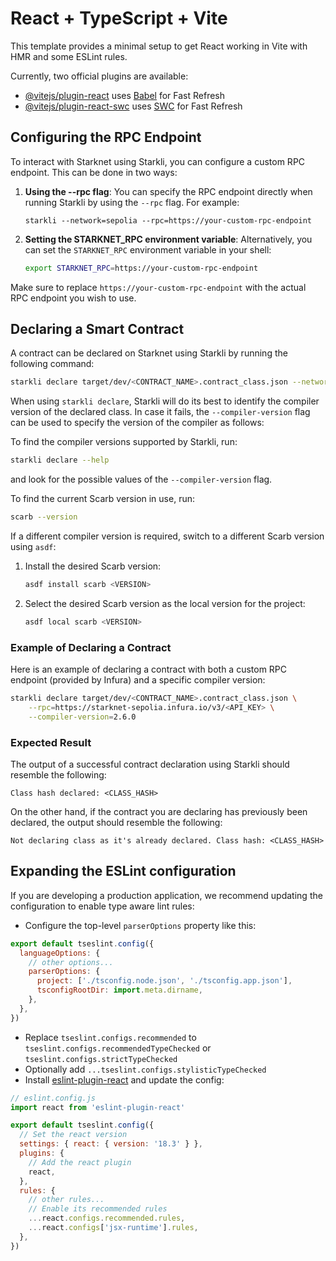 # React + TypeScript + Vite

This template provides a minimal setup to get React working in Vite with HMR and some ESLint rules.

Currently, two official plugins are available:

- [@vitejs/plugin-react](https://github.com/vitejs/vite-plugin-react/blob/main/packages/plugin-react/README.md) uses [Babel](https://babeljs.io/) for Fast Refresh
- [@vitejs/plugin-react-swc](https://github.com/vitejs/vite-plugin-react-swc) uses [SWC](https://swc.rs/) for Fast Refresh

## Configuring the RPC Endpoint

To interact with Starknet using Starkli, you can configure a custom RPC endpoint. This can be done in two ways:

1. **Using the --rpc flag**:
   You can specify the RPC endpoint directly when running Starkli by using the `--rpc` flag. For example:
   ```
   starkli --network=sepolia --rpc=https://your-custom-rpc-endpoint
   ```

2. **Setting the STARKNET_RPC environment variable**:
   Alternatively, you can set the `STARKNET_RPC` environment variable in your shell:
   ```bash
   export STARKNET_RPC=https://your-custom-rpc-endpoint
   ```

Make sure to replace `https://your-custom-rpc-endpoint` with the actual RPC endpoint you wish to use.

## Declaring a Smart Contract

A contract can be declared on Starknet using Starkli by running the following command:

```bash
starkli declare target/dev/<CONTRACT_NAME>.contract_class.json --network=sepolia
```

When using `starkli declare`, Starkli will do its best to identify the compiler version of the declared class. In case it fails, the `--compiler-version` flag can be used to specify the version of the compiler as follows:

To find the compiler versions supported by Starkli, run:

```bash
starkli declare --help
```

and look for the possible values of the `--compiler-version` flag.

To find the current Scarb version in use, run:

```bash
scarb --version
```

If a different compiler version is required, switch to a different Scarb version using `asdf`:

1. Install the desired Scarb version:
   ```bash
   asdf install scarb <VERSION>
   ```

2. Select the desired Scarb version as the local version for the project:
   ```bash
   asdf local scarb <VERSION>
   ```

### Example of Declaring a Contract

Here is an example of declaring a contract with both a custom RPC endpoint (provided by Infura) and a specific compiler version:

```bash
starkli declare target/dev/<CONTRACT_NAME>.contract_class.json \
    --rpc=https://starknet-sepolia.infura.io/v3/<API_KEY> \
    --compiler-version=2.6.0
```

### Expected Result

The output of a successful contract declaration using Starkli should resemble the following:

```
Class hash declared: <CLASS_HASH>
```

On the other hand, if the contract you are declaring has previously been declared, the output should resemble the following:

```
Not declaring class as it's already declared. Class hash: <CLASS_HASH>
```

## Expanding the ESLint configuration

If you are developing a production application, we recommend updating the configuration to enable type aware lint rules:

- Configure the top-level `parserOptions` property like this:

```js
export default tseslint.config({
  languageOptions: {
    // other options...
    parserOptions: {
      project: ['./tsconfig.node.json', './tsconfig.app.json'],
      tsconfigRootDir: import.meta.dirname,
    },
  },
})
```

- Replace `tseslint.configs.recommended` to `tseslint.configs.recommendedTypeChecked` or `tseslint.configs.strictTypeChecked`
- Optionally add `...tseslint.configs.stylisticTypeChecked`
- Install [eslint-plugin-react](https://github.com/jsx-eslint/eslint-plugin-react) and update the config:

```js
// eslint.config.js
import react from 'eslint-plugin-react'

export default tseslint.config({
  // Set the react version
  settings: { react: { version: '18.3' } },
  plugins: {
    // Add the react plugin
    react,
  },
  rules: {
    // other rules...
    // Enable its recommended rules
    ...react.configs.recommended.rules,
    ...react.configs['jsx-runtime'].rules,
  },
})
